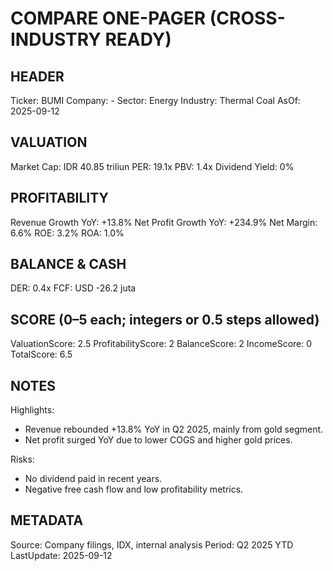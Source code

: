 # COMPARE ONE-PAGER (CROSS-INDUSTRY READY)

## HEADER
Ticker: BUMI
Company: -
Sector: Energy
Industry: Thermal Coal
AsOf: 2025-09-12

## VALUATION
Market Cap: IDR 40.85 triliun
PER: 19.1x
PBV: 1.4x
Dividend Yield: 0%

## PROFITABILITY
Revenue Growth YoY: +13.8%
Net Profit Growth YoY: +234.9%
Net Margin: 6.6%
ROE: 3.2%
ROA: 1.0%

## BALANCE & CASH
DER: 0.4x
FCF: USD -26.2 juta

## SCORE (0–5 each; integers or 0.5 steps allowed)
ValuationScore: 2.5
ProfitabilityScore: 2
BalanceScore: 2
IncomeScore: 0
TotalScore: 6.5

## NOTES
Highlights:
- Revenue rebounded +13.8% YoY in Q2 2025, mainly from gold segment.
- Net profit surged YoY due to lower COGS and higher gold prices.

Risks:
- No dividend paid in recent years.
- Negative free cash flow and low profitability metrics.

## METADATA
Source: Company filings, IDX, internal analysis
Period: Q2 2025 YTD
LastUpdate: 2025-09-12